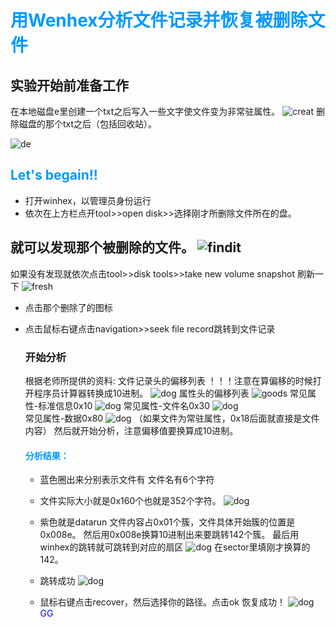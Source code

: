 # <font color=#0099ff>用Wenhex分析文件记录并恢复被删除文件</font>

## 实验开始前准备工作
在本地磁盘e里创建一个txt之后写入一些文字使文件变为非常驻属性。
![creat](/img/creat.PNG)
 删除磁盘的那个txt之后（包括回收站）。

![de](/img/delet.PNG)

## <font color=#0099ff>Let's begain!!</font>

*  打开winhex，以管理员身份运行
*  依次在上方栏点开tool>>open disk>>选择刚才所删除文件所在的盘。

  就可以发现那个被删除的文件。
  ![findit](/img/finddelet.PNG)
---
  如果没有发现就依次点击tool>>disk tools>>take new volume snapshot 刷新一下
![fresh](/img/refresh.PNG)

* 点击那个删除了的图标
* 点击鼠标右键点击navigation>>seek file record跳转到文件记录
  

  ### 开始分析
  根据老师所提供的资料:
  文件记录头的偏移列表
  ！！！注意在算偏移的时候打开程序员计算器转换成10进制。
  ![dog](/img/head.PNG)
  属性头的偏移列表
  ![goods](/img/属性头.PNG)
  常见属性-标准信息0x10
  ![dog](/img/常见属性.PNG)
  常见属性-文件名0x30
  ![dog](/img/name.PNG)  
  常见属性-数据0x80
  ![dog](/img/defult.PNG)
  （如果文件为常驻属性，0x18后面就直接是文件内容）
  然后就开始分析，注意偏移值要换算成10进制。

  ####  <font color=#0099ff>分析结果：</font>
  * 蓝色圈出来分别表示文件有
  文件名有6个字符
  
  
  * 文件实际大小就是0x160个也就是352个字符。
  ![dog](/img/anlalisy.PNG)
  * 紫色就是datarun
  文件内容占0x01个簇，文件具体开始簇的位置是0x008e。
  然后用0x008e换算10进制出来要跳转142个簇。
  最后用winhex的跳转就可跳转到对应的扇区
  ![dog](/img/gosector.PNG)
  在sector里填刚才换算的142。
  * 跳转成功
  ![dog](/img/goodgame.PNG)
  * 鼠标右键点击recover，然后选择你的路径。点击ok
  恢复成功！
  ![dog](/img/finish.PNG)
<font color=blue>GG</font>
                                                         




  
